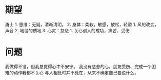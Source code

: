 # 期望
勇士
	1. 思维：无疑，清晰清明，
	2. 身体：柔软，敏感，放松，轻盈
		1. 风的改变，声音
		2. 地毯的质地
	3. 心灵：慈悲
		1. 关心别人的成功，痛苦，受伤

# 问题
我做得不错，但我总觉得心中不安宁。
我没有慈悲的心，朋友受伤、完成一个困难的动作我都不关心
与人相处时并不处在，从来不确定自己要说什么。